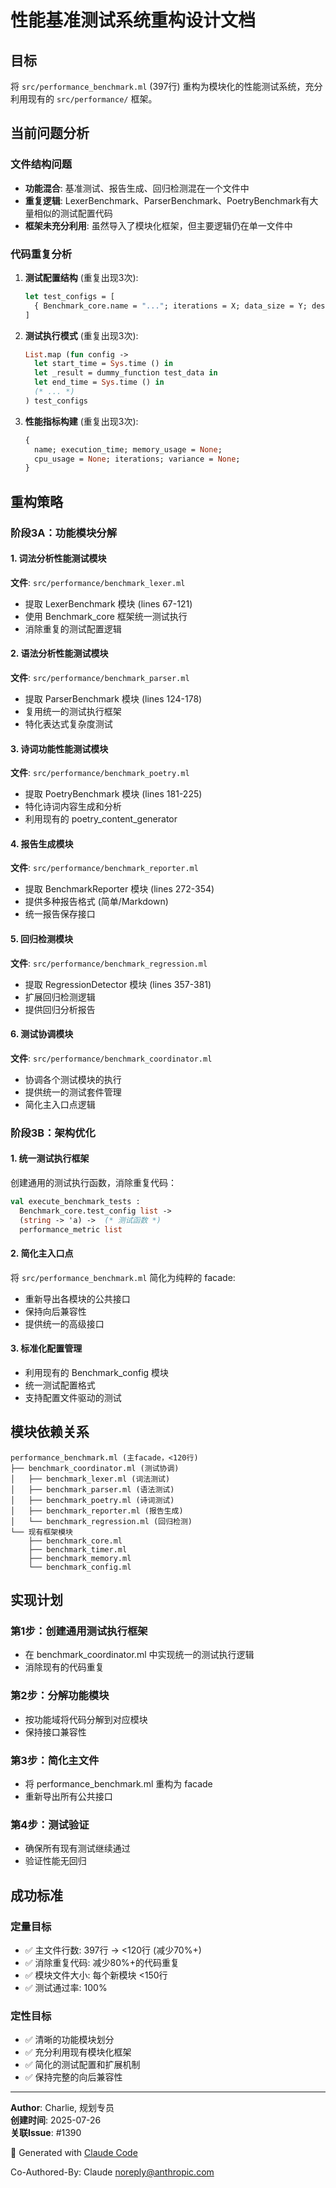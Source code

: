 # 性能基准测试系统重构设计文档

## 目标
将 `src/performance_benchmark.ml` (397行) 重构为模块化的性能测试系统，充分利用现有的 `src/performance/` 框架。

## 当前问题分析

### 文件结构问题
- **功能混合**: 基准测试、报告生成、回归检测混在一个文件中
- **重复逻辑**: LexerBenchmark、ParserBenchmark、PoetryBenchmark有大量相似的测试配置代码
- **框架未充分利用**: 虽然导入了模块化框架，但主要逻辑仍在单一文件中

### 代码重复分析
1. **测试配置结构** (重复出现3次):
   ```ocaml
   let test_configs = [
     { Benchmark_core.name = "..."; iterations = X; data_size = Y; description = "..." };
   ]
   ```

2. **测试执行模式** (重复出现3次):
   ```ocaml
   List.map (fun config ->
     let start_time = Sys.time () in
     let _result = dummy_function test_data in
     let end_time = Sys.time () in
     (* ... *)
   ) test_configs
   ```

3. **性能指标构建** (重复出现3次):
   ```ocaml
   {
     name; execution_time; memory_usage = None;
     cpu_usage = None; iterations; variance = None;
   }
   ```

## 重构策略

### 阶段3A：功能模块分解

#### 1. 词法分析性能测试模块
**文件**: `src/performance/benchmark_lexer.ml`
- 提取 LexerBenchmark 模块 (lines 67-121)
- 使用 Benchmark_core 框架统一测试执行
- 消除重复的测试配置逻辑

#### 2. 语法分析性能测试模块  
**文件**: `src/performance/benchmark_parser.ml`
- 提取 ParserBenchmark 模块 (lines 124-178)
- 复用统一的测试执行框架
- 特化表达式复杂度测试

#### 3. 诗词功能性能测试模块
**文件**: `src/performance/benchmark_poetry.ml`  
- 提取 PoetryBenchmark 模块 (lines 181-225)
- 特化诗词内容生成和分析
- 利用现有的 poetry_content_generator

#### 4. 报告生成模块
**文件**: `src/performance/benchmark_reporter.ml`
- 提取 BenchmarkReporter 模块 (lines 272-354)
- 提供多种报告格式 (简单/Markdown)
- 统一报告保存接口

#### 5. 回归检测模块
**文件**: `src/performance/benchmark_regression.ml`
- 提取 RegressionDetector 模块 (lines 357-381)  
- 扩展回归检测逻辑
- 提供回归分析报告

#### 6. 测试协调模块
**文件**: `src/performance/benchmark_coordinator.ml`
- 协调各个测试模块的执行
- 提供统一的测试套件管理
- 简化主入口点逻辑

### 阶段3B：架构优化

#### 1. 统一测试执行框架
创建通用的测试执行函数，消除重复代码：
```ocaml
val execute_benchmark_tests : 
  Benchmark_core.test_config list -> 
  (string -> 'a) ->  (* 测试函数 *)
  performance_metric list
```

#### 2. 简化主入口点
将 `src/performance_benchmark.ml` 简化为纯粹的 facade:
- 重新导出各模块的公共接口
- 保持向后兼容性
- 提供统一的高级接口

#### 3. 标准化配置管理
- 利用现有的 Benchmark_config 模块
- 统一测试配置格式
- 支持配置文件驱动的测试

## 模块依赖关系

```
performance_benchmark.ml (主facade，<120行)
├── benchmark_coordinator.ml (测试协调)
│   ├── benchmark_lexer.ml (词法测试)
│   ├── benchmark_parser.ml (语法测试)  
│   ├── benchmark_poetry.ml (诗词测试)
│   ├── benchmark_reporter.ml (报告生成)
│   └── benchmark_regression.ml (回归检测)
└── 现有框架模块
    ├── benchmark_core.ml
    ├── benchmark_timer.ml
    ├── benchmark_memory.ml
    └── benchmark_config.ml
```

## 实现计划

### 第1步：创建通用测试执行框架
- 在 benchmark_coordinator.ml 中实现统一的测试执行逻辑
- 消除现有的代码重复

### 第2步：分解功能模块
- 按功能域将代码分解到对应模块
- 保持接口兼容性

### 第3步：简化主文件
- 将 performance_benchmark.ml 重构为 facade
- 重新导出所有公共接口

### 第4步：测试验证
- 确保所有现有测试继续通过
- 验证性能无回归

## 成功标准

### 定量目标
- ✅ 主文件行数: 397行 → <120行 (减少70%+)
- ✅ 消除重复代码: 减少80%+的代码重复
- ✅ 模块文件大小: 每个新模块 <150行
- ✅ 测试通过率: 100%

### 定性目标  
- ✅ 清晰的功能模块划分
- ✅ 充分利用现有模块化框架
- ✅ 简化的测试配置和扩展机制
- ✅ 保持完整的向后兼容性

---

**Author**: Charlie, 规划专员  
**创建时间**: 2025-07-26  
**关联Issue**: #1390

🤖 Generated with [Claude Code](https://claude.ai/code)

Co-Authored-By: Claude <noreply@anthropic.com>